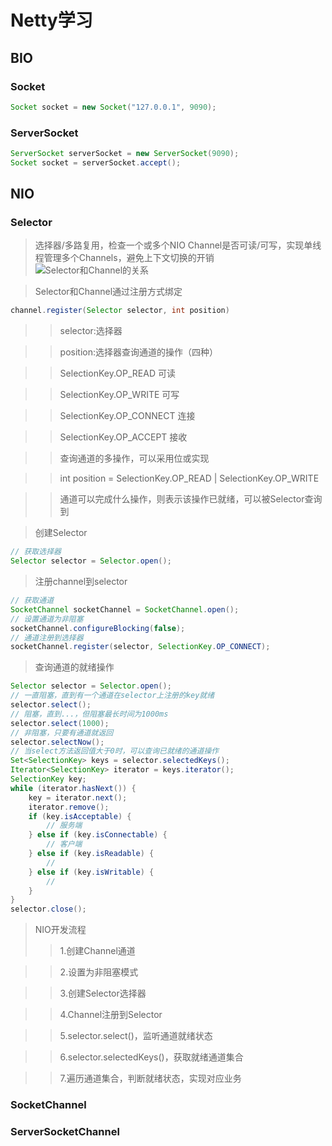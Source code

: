 # Netty学习
## BIO
### Socket
```java
Socket socket = new Socket("127.0.0.1", 9090);
```
### ServerSocket
```java
ServerSocket serverSocket = new ServerSocket(9090);
Socket socket = serverSocket.accept();
```
## NIO
### Selector
> 选择器/多路复用，检查一个或多个NIO Channel是否可读/可写，实现单线程管理多个Channels，避免上下文切换的开销
![Selector和Channel的关系](https://p3-juejin.byteimg.com/tos-cn-i-k3u1fbpfcp/d50b863d656d45dc8d0b2f343e9bafdc~tplv-k3u1fbpfcp-zoom-in-crop-mark:4536:0:0:0.awebp)

> Selector和Channel通过注册方式绑定
```java
channel.register(Selector selector, int position)
```
>> selector:选择器

>> position:选择器查询通道的操作（四种）

>> SelectionKey.OP_READ    可读

>> SelectionKey.OP_WRITE   可写

>> SelectionKey.OP_CONNECT 连接

>> SelectionKey.OP_ACCEPT  接收

>> 查询通道的多操作，可以采用位或实现

>> int position = SelectionKey.OP_READ | SelectionKey.OP_WRITE

>> 通道可以完成什么操作，则表示该操作已就绪，可以被Selector查询到

> 创建Selector
```java
// 获取选择器
Selector selector = Selector.open();
```
> 注册channel到selector
```java
// 获取通道
SocketChannel socketChannel = SocketChannel.open();
// 设置通道为非阻塞
socketChannel.configureBlocking(false);
// 通道注册到选择器
socketChannel.register(selector, SelectionKey.OP_CONNECT);
```

> 查询通道的就绪操作
```java
Selector selector = Selector.open();
// 一直阻塞，直到有一个通道在selector上注册的key就绪
selector.select();
// 阻塞，直到...，但阻塞最长时间为1000ms
selector.select(1000);
// 非阻塞，只要有通道就返回
selector.selectNow();
// 当select方法返回值大于0时，可以查询已就绪的通道操作
Set<SelectionKey> keys = selector.selectedKeys();
Iterator<SelectionKey> iterator = keys.iterator();
SelectionKey key;
while (iterator.hasNext()) {
    key = iterator.next();
    iterator.remove();
    if (key.isAcceptable) {
        // 服务端
    } else if (key.isConnectable) {
        // 客户端
    } else if (key.isReadable) {
        //
    } else if (key.isWritable) {
        //
    }
}
selector.close();
```
> NIO开发流程
>> 1.创建Channel通道

>> 2.设置为非阻塞模式

>> 3.创建Selector选择器

>> 4.Channel注册到Selector

>> 5.selector.select()，监听通道就绪状态

>> 6.selector.selectedKeys()，获取就绪通道集合

>> 7.遍历通道集合，判断就绪状态，实现对应业务

### SocketChannel
### ServerSocketChannel